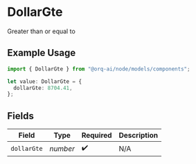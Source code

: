 # DollarGte

Greater than or equal to

## Example Usage

```typescript
import { DollarGte } from "@orq-ai/node/models/components";

let value: DollarGte = {
  dollarGte: 8704.41,
};
```

## Fields

| Field              | Type               | Required           | Description        |
| ------------------ | ------------------ | ------------------ | ------------------ |
| `dollarGte`        | *number*           | :heavy_check_mark: | N/A                |